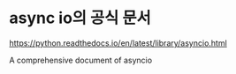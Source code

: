 # async io의 공식 문서 

https://python.readthedocs.io/en/latest/library/asyncio.html

A comprehensive document of asyncio 




